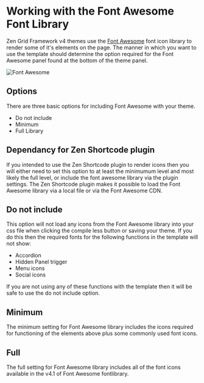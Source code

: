 Working with the Font Awesome Font Library
====
 
Zen Grid Framework v4 themes use the <a href="http://fortawesome.github.io/Font-Awesome/">Font Awesome</a> font icon library to render some of it's elements on the page. The manner in which you want to use the template should determine the option required for the Font Awesome panel found at the bottom of the theme panel.

![Font Awesome](/zen-grid-framework-4/images/theme/fontawesome.jpg)


Options
----

There are three basic options for including Font Awesome with your theme.
- Do not include
- Minimum
- Full Library

Dependancy for Zen Shortcode plugin
----

If you intended to use the Zen Shortcode plugin to render icons then you will either need to set this option to at least the minimumum level and most likely the full level, or include the font awesome library via the plugin settings. The Zen Shortcode plugin makes it possible to load the Font Awesome library via a local file or via the Font Awesome CDN.

Do not include
----
This option will not load any icons from the Font Awesome library into your css file when clicking the compile less button or saving your theme. If you do this then the required fonts for the following functions in the template will not show:

- Accordion
- Hidden Panel trigger
- Menu icons
- Social icons
	

If you are not using any of these functions with the template then it will be safe to use the do not include option.



Minimum
----

The minimum setting for Font Awesome library includes the icons required for functioning of the elements above plus some commonly used font icons.


Full
----

The full setting for Font Awesome library includes all of the font icons available in the v4.1 of Font Awesome fontlibrary.